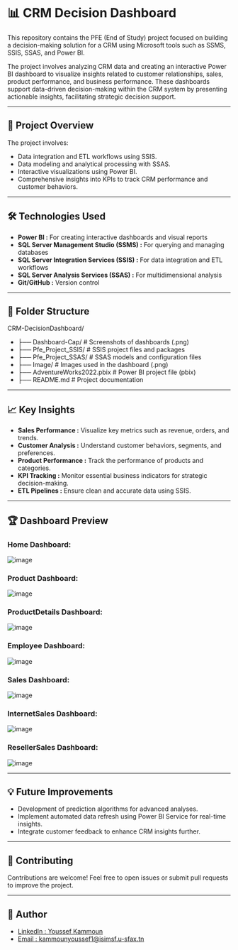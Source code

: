 # 📊 CRM Decision Dashboard


This repository contains the PFE (End of Study) project focused on building a decision-making solution for a CRM using Microsoft tools such as SSMS, SSIS, SSAS, and Power BI.

The project involves analyzing CRM data and creating an interactive Power BI dashboard to visualize insights related to customer relationships, sales, product performance, and business performance. These dashboards support data-driven decision-making within the CRM system by presenting actionable insights, facilitating strategic decision support.

---

## 🚀 Project Overview

The project involves:

- Data integration and ETL workflows using SSIS.
- Data modeling and analytical processing with SSAS.
- Interactive visualizations using Power BI.
- Comprehensive insights into KPIs to track CRM performance and customer behaviors.

---

## 🛠️ Technologies Used
- **Power BI :** For creating interactive dashboards and visual reports
- **SQL Server Management Studio (SSMS) :** For querying and managing databases
- **SQL Server Integration Services (SSIS) :** For data integration and ETL workflows
- **SQL Server Analysis Services (SSAS) :** For multidimensional analysis
- **Git/GitHub :** Version control

- ---

## 📂 Folder Structure
CRM-DecisionDashboard/

- ├── Dashboard-Cap/ # Screenshots of dashboards (.png)
- ├── Pfe_Project_SSIS/ # SSIS project files and packages
- ├── Pfe_Project_SSAS/ # SSAS models and configuration files
- ├── Image/ # Images used in the dashboard (.png)
- ├── AdventureWorks2022.pbix # Power BI project file (pbix)
- ├── README.md # Project documentation

---

## 📈 Key Insights
- **Sales Performance :** Visualize key metrics such as revenue, orders, and trends.
- **Customer Analysis :** Understand customer behaviors, segments, and preferences.
- **Product Performance :** Track the performance of products and categories.
- **KPI Tracking :** Monitor essential business indicators for strategic decision-making.
- **ETL Pipelines :** Ensure clean and accurate data using SSIS.

---

## 🏆 Dashboard Preview

### Home Dashboard:

![image](https://github.com/YoussefKamm/CRM-DecisionDashboard/blob/main/Dashboard-Cap/Home.jpg)

### Product Dashboard:

![image](https://github.com/YoussefKamm/CRM-DecisionDashboard/blob/main/Dashboard-Cap/Product.jpg)

### ProductDetails Dashboard:

![image](https://github.com/YoussefKamm/CRM-DecisionDashboard/blob/main/Dashboard-Cap/ProductDetails.jpg)

### Employee Dashboard:

![image](https://github.com/YoussefKamm/CRM-DecisionDashboard/blob/main/Dashboard-Cap/Employee.jpg)

### Sales Dashboard:

![image](https://github.com/YoussefKamm/CRM-DecisionDashboard/blob/main/Dashboard-Cap/Sales.jpg)

### InternetSales Dashboard:

![image](https://github.com/YoussefKamm/CRM-DecisionDashboard/blob/main/Dashboard-Cap/Internet.jpg)

### ResellerSales Dashboard:

![image](https://github.com/YoussefKamm/CRM-DecisionDashboard/blob/main/Dashboard-Cap/Reseller.jpg)


---

## 💡 Future Improvements
- Development of prediction algorithms for advanced analyses.
- Implement automated data refresh using Power BI Service for real-time insights.
- Integrate customer feedback to enhance CRM insights further.

---

## 🤝 Contributing
Contributions are welcome!
Feel free to open issues or submit pull requests to improve the project.

---

## 👤 Author
- [LinkedIn : Youssef Kammoun](https://www.linkedin.com/in/kammounyoussef)  
- [Email : kammounyoussef1@isimsf.u-sfax.tn](mailto:kammounyoussef1@isimsf.u-sfax.tn)
